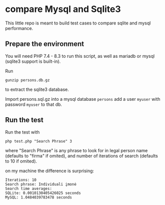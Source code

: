 # compare Mysql and Sqlite3

This little repo is meant to build test cases to compare sqlite and mysql performance.

## Prepare the environment

You will need PHP 7.4 - 8.3 to run this script, as well as mariadb or mysql (sqlite3 support is built-in).

Run

`gunzip persons.db.gz`

to extract the sqlite3 database.

Import persons.sql.gz into a mysql database `persons` add a user `myuser` with password `myuser` to that db.


## Run the test

Run the test with

`php test.php "Search Phrase" 3`

where "Search Phrase" is any phrase to look for in legal person name (defaults to "firma" if omited), and number of iterations of search (defaults to 10 if omited).

on my machine the difference is surprising:

    Iterations: 10
    Search phrase: Individuali įmonė
    Search time averages:
    SQLite: 0.0010130405426025 seconds
    MySQL: 1.0484039783478 seconds


